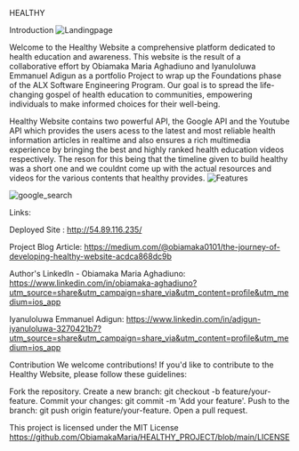
HEALTHY

Introduction
![Landingpage](https://github.com/ObiamakaMaria/HEALTHY_PROJECT/assets/125522368/aa334ac6-c759-4572-87e6-724fb64bab7b)


Welcome to the Healthy Website a comprehensive platform dedicated to health education and awareness. 
This website is the result of a collaborative effort by Obiamaka Maria Aghadiuno and Iyanuloluwa Emmanuel Adigun as a portfolio Project to wrap up the Foundations phase of the  ALX Software Engineering Program.
 Our goal is to spread the life-changing gospel of health education to communities, empowering individuals to make informed choices for their well-being.

Healthy Website contains two powerful API, the Google API and the Youtube API which provides the users acess to the latest and most reliable health information articles in realtime and also ensures a rich multimedia experience by bringing the best and highly ranked health education videos respectively.
The reson for this being that the timeline given to build healthy was a short one and we couldnt come up with the actual resources and videos for the various contents that
 healthy provides.
 ![Features](https://github.com/ObiamakaMaria/HEALTHY_PROJECT/assets/125522368/cf50067c-9dd2-4a8d-a8ee-bc60e17e19a9)

 ![google_search](https://github.com/ObiamakaMaria/HEALTHY_PROJECT/assets/125522368/cbd44ea6-be11-4a95-a73e-9bfa5a200e1f)




Links:

Deployed Site : http://54.89.116.235/

Project Blog Article: https://medium.com/@obiamaka0101/the-journey-of-developing-healthy-website-acdca868dc9b

Author's LinkedIn - 
Obiamaka Maria Aghadiuno: https://www.linkedin.com/in/obiamaka-aghadiuno?utm_source=share&utm_campaign=share_via&utm_content=profile&utm_medium=ios_app

Iyanuloluwa Emmanuel Adigun: https://www.linkedin.com/in/adigun-iyanuloluwa-3270421b7?utm_source=share&utm_campaign=share_via&utm_content=profile&utm_medium=ios_app




Contribution
We welcome contributions! If you'd like to contribute to the Healthy Website, please follow these guidelines:

Fork the repository.
Create a new branch: git checkout -b feature/your-feature.
Commit your changes: git commit -m 'Add your feature'.
Push to the branch: git push origin feature/your-feature.
Open a pull request.

This project is licensed under the MIT License https://github.com/ObiamakaMaria/HEALTHY_PROJECT/blob/main/LICENSE
